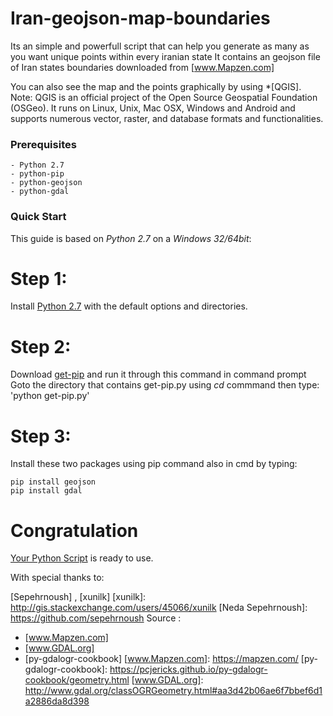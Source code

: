 # Iran-geojson-map-boundaries
Its an simple and powerfull script that can help you generate as many as you want unique points within every iranian state
It contains an geojson file of Iran states boundaries downloaded from [www.Mapzen.com]

You can also see the map and the points graphically by using *[QGIS].
Note: QGIS is an official project of the Open Source Geospatial Foundation (OSGeo). It runs on Linux, Unix, Mac OSX, Windows and Android and supports numerous vector, raster, and database formats and functionalities.

### Prerequisites

	- Python 2.7
	- python-pip 
	- python-geojson
	- python-gdal

### Quick Start
This guide is based on *Python 2.7* on a *Windows 32/64bit*:

# Step 1:
Install  [Python 2.7] with the default options and directories.

# Step 2:
Download [get-pip] and run it through this command in command prompt
Goto the directory that contains get-pip.py using *cd* commmand then type:
 'python get-pip.py'

# Step 3:
Install these two packages using pip command also in cmd by typing:
 
	pip install geojson
	pip install gdal
# Congratulation
[Your Python Script] is ready to use.

 [Your Python Script]: <https://github.com/ssepehrnoush/Iran-geojson-map-boundaries/blob/master/random_tiles.py>
 [ir_states_boundaries_coordinates.geojson]: <https://github.com/ssepehrnoush/Iran-geojson-map-boundaries/blob/master/ir_states_boundaries_coordinates.geojson>
 [get-pip]: <https://github.com/ssepehrnoush/Iran-geojson-map-boundaries/blob/master/get-pip.py>
 [Python 2.7]: <https://www.python.org/ftp/python/2.7.8/python-2.7.8.msi>

With special thanks to:

[Sepehrnoush] , [xunilk]
[xunilk]: <http://gis.stackexchange.com/users/45066/xunilk>
[Neda Sepehrnoush]: <https://github.com/sepehrnoush>
Source :
 - [www.Mapzen.com]
 - [www.GDAL.org]
 - [py-gdalogr-cookbook]
[www.Mapzen.com]: <https://mapzen.com/>
[py-gdalogr-cookbook]: <https://pcjericks.github.io/py-gdalogr-cookbook/geometry.html>
[www.GDAL.org]: <http://www.gdal.org/classOGRGeometry.html#aa3d42b06ae6f7bbef6d1a2886da8d398>
